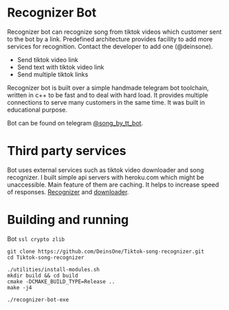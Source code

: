 # Recognizer Bot

Recognizer bot can recognize song from tiktok videos which customer sent to the bot by a link. Predefined architecture provides facility to add more services for recognition. Contact the developer to add one (@deinsone).

 - Send tiktok video link
 - Send text with tiktok video link
 - Send multiple tiktok links

Recognizer bot is built over a simple handmade telegram bot toolchain, written in c++ to be fast and to deal with hard load. It provides multiple connections to serve many customers in the same time. It was built in educational purpose.

Bot can be found on telegram [@song_by_tt_bot](https://t.me/song_by_tt_bot).

# Third party services

Bot uses external services such as tiktok video downloader and song recognizer. I built simple api servers with heroku.com which might be unaccessible. Main feature of them are caching. It helps to increase speed of responses. [Recognizer](https://song-recognizer-service.herokuapp.com/) and [downloader](https://tt-audio-downloader.herokuapp.com/).


# Building and running

Bot ```ssl crypto zlib```

```
git clone https://github.com/DeinsOne/Tiktok-song-recognizer.git
cd Tiktok-song-recognizer

./utilities/install-modules.sh
mkdir build && cd build
cmake -DCMAKE_BUILD_TYPE=Release ..
make -j4

./recognizer-bot-exe
```

